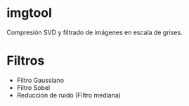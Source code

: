 # imgtool
Compresión SVD y filtrado de imágenes en escala de grises.

# Filtros

- Filtro Gaussiano
- Filtro Sobel
- Reduccion de ruido (Filtro mediana)

